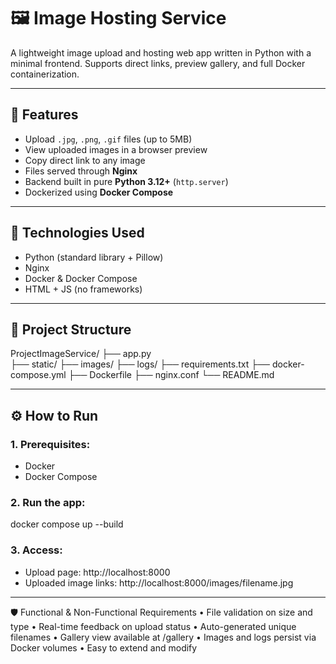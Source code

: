 # 🖼️ Image Hosting Service

A lightweight image upload and hosting web app written in Python with a minimal frontend. Supports direct links, preview gallery, and full Docker containerization.

---

## 🚀 Features

- Upload `.jpg`, `.png`, `.gif` files (up to 5MB)
- View uploaded images in a browser preview
- Copy direct link to any image
- Files served through **Nginx**
- Backend built in pure **Python 3.12+** (`http.server`)
- Dockerized using **Docker Compose**

---

## 🧰 Technologies Used

- Python (standard library + Pillow)
- Nginx
- Docker & Docker Compose
- HTML + JS (no frameworks)

---

## 📂 Project Structure
ProjectImageService/
├── app.py  
├── static/
├── images/
├── logs/
├── requirements.txt 
├── docker-compose.yml 
├── Dockerfile 
├── nginx.conf
└── README.md 

---

## ⚙️ How to Run

### 1. Prerequisites:
- Docker
- Docker Compose

### 2. Run the app:
docker compose up --build

### 3. Access:
- Upload page: http://localhost:8000
- Uploaded image links: http://localhost:8000/images/filename.jpg
 
 ---

🛡️ Functional & Non-Functional Requirements
	•	File validation on size and type
	•	Real-time feedback on upload status
	•	Auto-generated unique filenames
	•	Gallery view available at /gallery
	•	Images and logs persist via Docker volumes
	•	Easy to extend and modify
